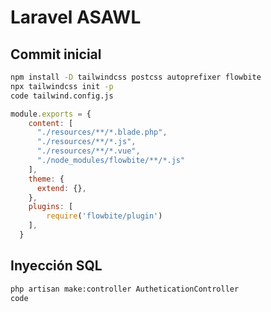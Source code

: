 # Laravel ASAWL

## Commit inicial

```bash
npm install -D tailwindcss postcss autoprefixer flowbite
npx tailwindcss init -p
code tailwind.config.js
```

```js
module.exports = {
    content: [
      "./resources/**/*.blade.php",
      "./resources/**/*.js",
      "./resources/**/*.vue",
      "./node_modules/flowbite/**/*.js"
    ],
    theme: {
      extend: {},
    },
    plugins: [
        require('flowbite/plugin')
    ],
  }
  ```

## Inyección SQL

```bash
php artisan make:controller AutheticationController
code 
```

```php

```